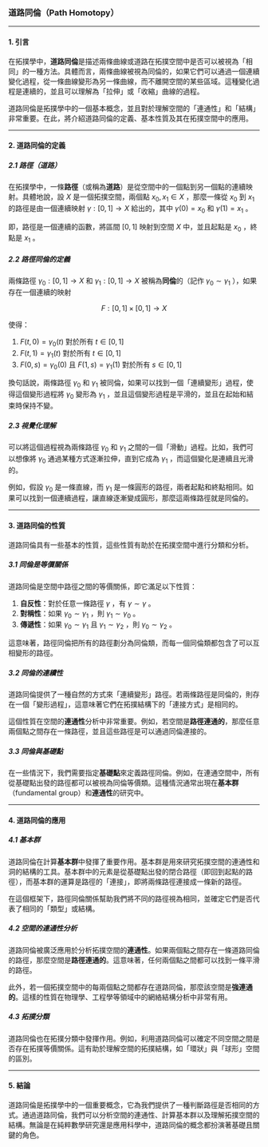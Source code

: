 ### 道路同倫（Path Homotopy）

---

#### 1. 引言

在拓撲學中，**道路同倫**是描述兩條曲線或道路在拓撲空間中是否可以被視為「相同」的一種方法。具體而言，兩條曲線被視為同倫的，如果它們可以通過一個連續變化過程，從一條曲線變形為另一條曲線，而不離開空間的某些區域。這種變化過程是連續的，並且可以理解為「拉伸」或「收縮」曲線的過程。

道路同倫是拓撲學中的一個基本概念，並且對於理解空間的「連通性」和「結構」非常重要。在此，將介紹道路同倫的定義、基本性質及其在拓撲空間中的應用。

---

#### 2. 道路同倫的定義

##### 2.1 路徑（道路）

在拓撲學中，一條**路徑**（或稱為**道路**）是從空間中的一個點到另一個點的連續映射。具體地說，設  $`X`$  是一個拓撲空間，兩個點  $`x_0, x_1 \in X`$ ，那麼一條從  $`x_0`$  到  $`x_1`$  的路徑是由一個連續映射  $`\gamma: [0, 1] \to X`$  給出的，其中  $`\gamma(0) = x_0`$  和  $`\gamma(1) = x_1`$ 。

即，路徑是一個連續的函數，將區間  $`[0, 1]`$  映射到空間  $`X`$  中，並且起點是  $`x_0`$ ，終點是  $`x_1`$ 。

##### 2.2 路徑同倫的定義

兩條路徑  $`\gamma_0: [0, 1] \to X`$  和  $`\gamma_1: [0, 1] \to X`$  被稱為**同倫**的（記作  $`\gamma_0 \sim \gamma_1`$ ），如果存在一個連續的映射

```math
F: [0, 1] \times [0, 1] \to X
```

使得：
1.  $`F(t, 0) = \gamma_0(t)`$  對於所有  $`t \in [0, 1]`$ 
2.  $`F(t, 1) = \gamma_1(t)`$  對於所有  $`t \in [0, 1]`$ 
3.  $`F(0, s) = \gamma_0(0)`$  且  $`F(1, s) = \gamma_1(1)`$  對於所有  $`s \in [0, 1]`$ 

換句話說，兩條路徑  $`\gamma_0`$  和  $`\gamma_1`$  被同倫，如果可以找到一個「連續變形」過程，使得這個變形過程將  $`\gamma_0`$  變形為  $`\gamma_1`$ ，並且這個變形過程是平滑的，並且在起始和結束時保持不變。

##### 2.3 視覺化理解

可以將這個過程視為兩條路徑  $`\gamma_0`$  和  $`\gamma_1`$  之間的一個「滑動」過程。比如，我們可以想像將  $`\gamma_0`$  通過某種方式逐漸拉伸，直到它成為  $`\gamma_1`$ ，而這個變化是連續且光滑的。

例如，假設  $`\gamma_0`$  是一條直線，而  $`\gamma_1`$  是一條圓形的路徑，兩者起點和終點相同。如果可以找到一個連續過程，讓直線逐漸變成圓形，那麼這兩條路徑就是同倫的。

---

#### 3. 道路同倫的性質

道路同倫具有一些基本的性質，這些性質有助於在拓撲空間中進行分類和分析。

##### 3.1 同倫是等價關係

道路同倫是空間中路徑之間的等價關係，即它滿足以下性質：

1. **自反性**：對於任意一條路徑  $`\gamma`$ ，有  $`\gamma \sim \gamma`$ 。
2. **對稱性**：如果  $`\gamma_0 \sim \gamma_1`$ ，則  $`\gamma_1 \sim \gamma_0`$ 。
3. **傳遞性**：如果  $`\gamma_0 \sim \gamma_1`$  且  $`\gamma_1 \sim \gamma_2`$ ，則  $`\gamma_0 \sim \gamma_2`$ 。

這意味著，路徑同倫把所有的路徑劃分為同倫類，而每一個同倫類都包含了可以互相變形的路徑。

##### 3.2 同倫的連續性

道路同倫提供了一種自然的方式來「連續變形」路徑。若兩條路徑是同倫的，則存在一個「變形過程」，這意味著它們在拓撲結構下的「連接方式」是相同的。

這個性質在空間的**連通性**分析中非常重要。例如，若空間是**路徑連通的**，那麼任意兩個點之間存在一條路徑，並且這些路徑是可以通過同倫連接的。

##### 3.3 同倫與基礎點

在一些情況下，我們需要指定**基礎點**來定義路徑同倫。例如，在連通空間中，所有從基礎點出發的路徑都可以被視為同倫等價類。這種情況通常出現在**基本群**（fundamental group）和**連通性**的研究中。

---

#### 4. 道路同倫的應用

##### 4.1 基本群

道路同倫在計算**基本群**中發揮了重要作用。基本群是用來研究拓撲空間的連通性和洞的結構的工具。基本群中的元素是從基礎點出發的閉合路徑（即回到起點的路徑），而基本群的運算是路徑的「連接」，即將兩條路徑連接成一條新的路徑。

在這個框架下，路徑同倫關係幫助我們將不同的路徑視為相同，並確定它們是否代表了相同的「類型」或結構。

##### 4.2 空間的連通性分析

道路同倫被廣泛應用於分析拓撲空間的**連通性**。如果兩個點之間存在一條道路同倫的路徑，那麼空間是**路徑連通的**。這意味著，任何兩個點之間都可以找到一條平滑的路徑。

此外，若一個拓撲空間中的每兩個點之間都存在道路同倫，那麼該空間是**強連通的**。這樣的性質在物理學、工程學等領域中的網絡結構分析中非常有用。

##### 4.3 拓撲分類

道路同倫也在拓撲分類中發揮作用。例如，利用道路同倫可以確定不同空間之間是否存在拓撲等價關係。這有助於理解空間的拓撲結構，如「環狀」與「球形」空間的區別。

---

#### 5. 結論

道路同倫是拓撲學中的一個重要概念，它為我們提供了一種判斷路徑是否相同的方式。通過道路同倫，我們可以分析空間的連通性、計算基本群以及理解拓撲空間的結構。無論是在純粹數學研究還是應用科學中，道路同倫的概念都扮演著基礎且關鍵的角色。